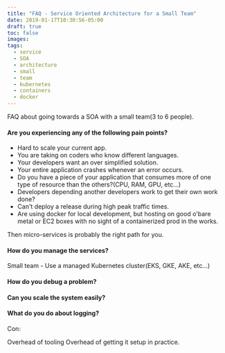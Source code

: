 ```yaml
---
title: "FAQ - Service Oriented Architecture for a Small Team"
date: 2019-01-17T10:30:56-05:00
draft: true
toc: false
images:
tags:
  - service
  - SOA
  - architecture
  - small
  - team
  - kubernetes
  - containers
  - docker
---
```


FAQ about going towards a SOA with a small team(3 to 6 people).

#### Are you experiencing any of the following pain points?
 - Hard to scale your current app.
 - You are taking on coders who know different languages.
 - Your developers want an over simplified solution.
 - Your entire application crashes whenever an error occurs.
 - Do you have a piece of your application that consumes more of one type of resource than the others?(CPU, RAM, GPU, etc...)
 - Developers depending another developers work to get their own work done?
 - Can't deploy a release during high peak traffic times.
 - Are using docker for local development, but hosting on good o'bare metal or EC2 boxes with no sight of a containerized prod in the works.

Then micro-services is probably the right path for you.

#### How do you manage the services?

Small team - Use a managed Kubernetes cluster(EKS, GKE, AKE, etc...)



#### How do you debug a problem?

#### Can you scale the system easily?

#### What do you do about logging?

Con:

Overhead of tooling
Overhead of getting it setup in practice.



